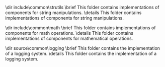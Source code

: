 \dir include\common\strutils
\brief This folder contains implementations of components for string manipulations.
\details This folder contains implementations of components for string manipulations.

\dir include\common\math
\brief This folder contains implementations of components for math operations.
\details This folder contains implementations of components for mathematical operations.

\dir source\common\logging
\brief This folder contains the implementation of a logging system.
\details This folder contains the implementation of a logging system.